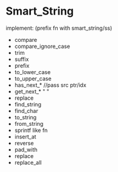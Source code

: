# Smart_String

implement: (prefix fn with smart_string/ss)
- compare
- compare_ignore_case
- trim
- suffix
- prefix
- to_lower_case
- to_upper_case
- has_next_* //pass src ptr/idx
- get_next_* "                "
- replace
- find_string
- find_char
- to_string
- from_string
- sprintf like fn
- insert_at
- reverse
- pad_with
- replace
- replace_all

